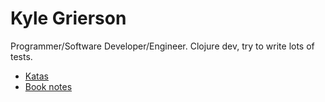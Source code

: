 # Kyle Grierson

Programmer/Software Developer/Engineer.
Clojure dev, try to write lots of tests.

* [Katas](https://github.com/grierson/katas)
* [Book notes](https://github.com/grierson/books)
